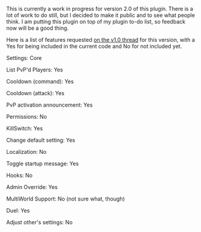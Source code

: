 This is currently a work in progress for version 2.0 of this plugin.  There is a lot of work to do still, but I decided to make it public and to see what people think.  I am putting this plugin on top of my plugin to-do list, so feedback now will be a good thing.  

Here is a list of features requested <a href="http://forums.bukkit.org/threads/1137/">on the v1.0 thread</a> for this version, with a Yes for being included in the current code and No for not included yet.  

Settings: Core

List PvP'd Players: Yes

Cooldown (command): Yes

Cooldown (attack): Yes

PvP activation announcement: Yes

Permissions: No

KillSwitch: Yes

Change default setting: Yes

Localization: No

Toggle startup message: Yes

Hooks: No

Admin Override: Yes

MultiWorld Support: No (not sure what, though)

Duel: Yes

Adjust other's settings: No